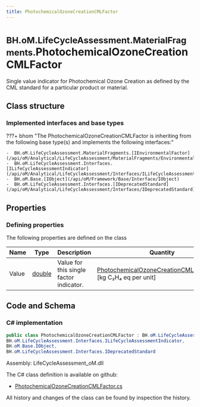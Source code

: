 ```yaml
---
title: PhotochemicalOzoneCreationCMLFactor
---
```


# <small>BH.oM.LifeCycleAssessment.MaterialFragments.</small>**PhotochemicalOzoneCreationCMLFactor**

Single value indicator for Photochemical Ozone Creation as defined by the CML standard for a particular product or material.

## Class structure

### Implemented interfaces and base types

???+ bhom "The PhotochemicalOzoneCreationCMLFactor is inheriting from the following base type(s) and implements the following interfaces:"

    -  BH.oM.LifeCycleAssessment.MaterialFragments.[IEnvironmentalFactor](/api/oM/Analytical/LifeCycleAssessment/MaterialFragments/EnvironmentalFactors/IEnvironmentalFactor)
    -  BH.oM.LifeCycleAssessment.Interfaces.[ILifeCycleAssessmentIndicator](/api/oM/Analytical/LifeCycleAssessment/Interfaces/ILifeCycleAssessmentIndicator)
    -  BH.oM.Base.[IObject](/api/oM/Framework/Base/Interface/IObject)
    -  BH.oM.LifeCycleAssessment.Interfaces.[IDeprecatedStandard](/api/oM/Analytical/LifeCycleAssessment/Interfaces/IDeprecatedStandard)


## Properties



### Defining properties

The following properties are defined on the class

| Name             | Type             | Description      | Quantity         |
|------------------|------------------|------------------|------------------|
| Value | [double](https://learn.microsoft.com/en-us/dotnet/api/System.Double?view=netstandard-2.0) | Value for this single factor indicator. | [PhotochemicalOzoneCreationCMLPerQuantity](/api/oM/Dimensional/Quantities/Attributes/PhotochemicalOzoneCreationCMLPerQuantity) [kg C₂H₄ eq per unit] |


## Code and Schema

### C# implementation

``` C# title="C#"
public class PhotochemicalOzoneCreationCMLFactor : BH.oM.LifeCycleAssessment.MaterialFragments.IEnvironmentalFactor,
BH.oM.LifeCycleAssessment.Interfaces.ILifeCycleAssessmentIndicator,
BH.oM.Base.IObject,
BH.oM.LifeCycleAssessment.Interfaces.IDeprecatedStandard
```

Assembly: LifeCycleAssessment_oM.dll

The C# class definition is available on github:

- [PhotochemicalOzoneCreationCMLFactor.cs](https://github.com/BHoM/BHoM/blob/develop/LifeCycleAssessment_oM/MaterialFragments\EnvironmentalFactors\PhotochemicalOzoneCreationCMLFactor.cs)

All history and changes of the class can be found by inspection the history.
